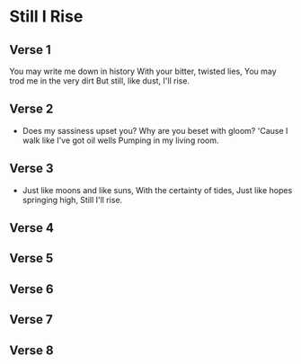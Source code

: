 # Still I Rise

## Verse 1
You may write me down in history
With your bitter, twisted lies,
You may trod me in the very dirt
But still, like dust, I'll rise.
## Verse 2
* Does my sassiness upset you? 
Why are you beset with gloom?
'Cause I walk like I've got oil wells
Pumping in my living room.
## Verse 3
* Just like moons and like suns,
With the certainty of tides,
Just like hopes springing high,
Still I'll rise.

## Verse 4

## Verse 5

## Verse 6

## Verse 7

## Verse 8

#
